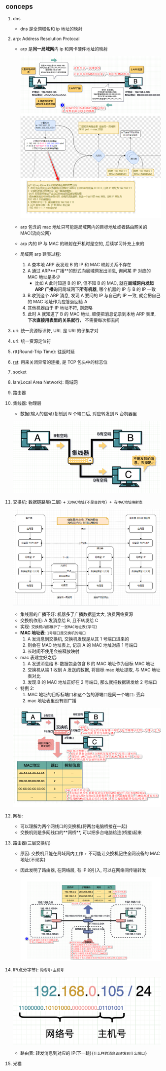 ## conceps

1. dns

   - dns 是全网域名和 ip 地址的映射

2. arp: Address Resolution Protocal

   - arp 是**同一局域网**内 ip 和网卡硬件地址的映射

     ![avatar](/static/image/common/http/dl-arp-flow.png)
     ![avatar](/static/image/common/http/dl-arp-flow2.png)

   - arp 包含的 mac 地址只可能是局域网内的目标地址或者路由网关的 MAC{流向公网}
   - arp 内的 IP 与 MAC 的映射在开机时是空的, 后续学习补充上来的
   - 局域网 arp 建表过程:

     1. A 查本地 ARP 表发现 B 的 IP 和 MAC 映射关系不存在
     2. A 通过 ARP**⼴播**的形式向局域⽹发出消息, 询问某 IP 对应的 MAC 地址是多少
        - ⽐如 A 此时知道 B 的 IP, 但不知 B 的 MAC, 就在**局域⽹**内发起**ARP ⼴播**询问局域⽹下**所有机器**, 哪个机器的 IP 与 B 的 IP ⼀致
     3. B 收到这个 ARP 消息, 发现 A 要问的 IP 与⾃⼰的 IP ⼀致, 就会把⾃⼰的 MAC 地址作为应答返回给 A
     4. 其他机器由于 IP 地址不符, 则忽略
     5. 此时 A 就知道了 B 的 MAC 地址, 顺便把消息记录到本地 ARP 表⾥, **下次直接⽤表⾥的关系就⾏**， 不需要每次都去问

3. uri: 统⼀资源标识符, URL 是 URI 的⼦集才对
4. url: 统⼀资源定位符
5. rtt{Round-Trip Time}: 往返时延
6. [rst](https://blog.csdn.net/ndrg55/article/details/121107647): 用来关闭异常的连接, 是 TCP 包头中的标志位
7. socket
8. lan(Local Area Network): 局域网
9. 路由器
10. 集线器: 物理层

    - 数据{输⼊的信号}复制到 N 个端⼝后, 对应转发到 N 台机器⾥

    ![avatar](/static/image/common/http/concept-hub.png)

11. 交换机: 数据链路层(二层) + `无MAC地址{不是目的地} + 有MAC地址映射表`

    ![avatar](/static/image/common/http/network-s-rl.png)

    - 集线器的广播不好: 机器多了广播数据量太大, 浪费⽹络资源
    - 交换机作用: A 发消息给 B, 且不转发给 C
    - 实现: `交换机内部维护了⼀张MAC地址表{学习}`
    - **MAC 地址表**: `1号端口是交换机的端口`
      1. A 发消息到交换机, 交换机发现是从其 1 号端口进来的
      2. 则会在 MAC 地址表上, 记录 A 的 MAC 地址对应 1 号端口
      3. 长时间不使用会被释放映射
    - mac 表建立好之后:
      1. A 发送消息给 B: 数据包会包含 B 的 MAC 地址作为目标 MAC 地址
      2. 交换机从端 1 收到 A 发送的数据, 将目标 mac 地址提取, 与 MAC 地址表对比
      3. 发现 B 的 MAC 地址正好在 2 号端口, 那么就把数据转发给 2 号端口
    - 特例 2:
      1. MAC 地址的目标标端口和这个包的源端口是同⼀个端口: 丢弃
      2. mac 地址表里没有则广播

    ![avatar](/static/image/common/http/concept-switch.png)

12. ⽹桥:

    - 可以理解为两个⽹线⼝的交换机{将两台电脑桥接在一起}
    - 交换机则是多⽹线⼝的**⽹桥**, 可以把多台电脑给连(桥接)起来

13. 路由器(三层交换机)

    - 原因: 交换机只能在局域网内工作 + 不可能让交换机记住全网设备的 MAC 地址{不现实}
    - 因此发明了路由器, 在网络层, 有 IP 的引入, 可以在网络间传输转发

      ![avatar](/static/image/common/http/concept-router.png)

14. IP(点分字节): `⽹络号+主机号`

    ![avatar](/static/image/common/http/ip-byte.png)

    - 路由表: 转发消息到对应的 IP(下一跳)`{什么样的消息该转发到什么端口}`

15. 光猫
